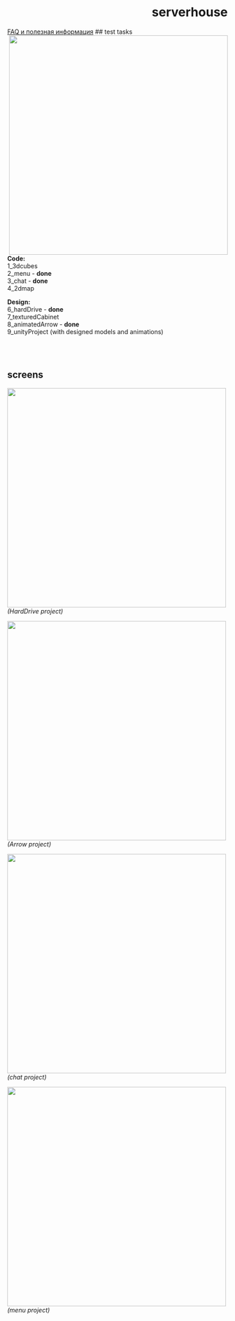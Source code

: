 <h1 align="right">serverhouse</h1>
<a align="left" href="https://github.com/pmpu/serverhouse/wiki/FAQ">FAQ и полезная информация</a>
## test tasks
<img align="right" width="500"  src="https://raw.githubusercontent.com/pmpu/serverhouse/master/other/images/roles.jpg">

<b>Code:</b><br>
  1_3dcubes<br>
  2_menu - <b>done</b><br>
  3_chat - <b>done</b><br>
  4_2dmap

<b>Design:</b><br>
  6_hardDrive - <b>done</b><br>
  7_texturedCabinet<br>
  8_animatedArrow - <b>done</b><br>
  9_unityProject (with designed models and animations)<br>

<br><br>
## screens
<img width="500"  src="https://raw.githubusercontent.com/pmpu/serverhouse/master/other/images/screenshots/hard29092014.jpg"><br>
<i>(HardDrive project)</i>

<img width="500"  src="https://raw.githubusercontent.com/pmpu/serverhouse/master/other/images/screenshots/arrow.jpg"><br>
<i>(Arrow project)</i>

<img width="500"  src="https://raw.githubusercontent.com/pmpu/serverhouse/master/other/images/screenshots/chat29092014.jpg"><br>
<i>(chat project)</i>

<img width="500"  src="https://raw.githubusercontent.com/pmpu/serverhouse/master/other/images/screenshots/menu27092014.png"><br>
<i>(menu project)</i>



